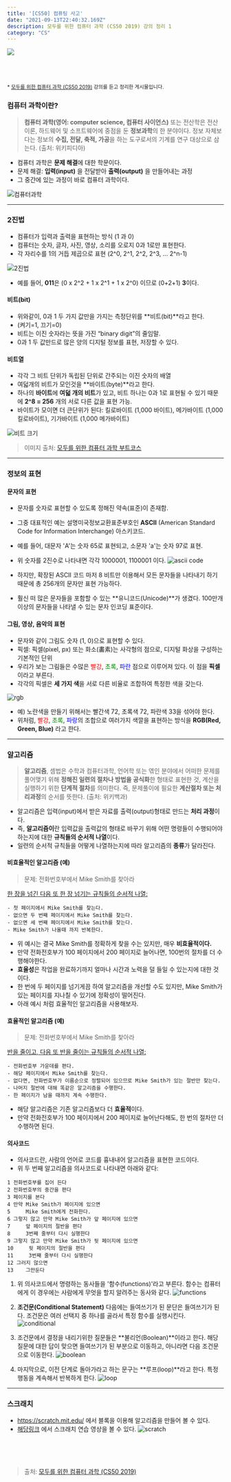 ```yaml
---
title: '[CS50] 컴퓨팅 사고'
date: "2021-09-13T22:40:32.169Z"
description: 모두를 위한 컴퓨터 과학 (CS50 2019) 강의 정리 1
category: "CS"
---
```


<img src="https://velog.velcdn.com/images/khy226/post/a0f0abad-b72b-4590-b4f2-6fee5d16b9bb/photo-1610563166150-b34df4f3bcd6.jpeg" style="padding-bottom: 50px;">

<small> * [모두를 위한 컴퓨터 과학 (CS50 2019)](https://www.boostcourse.org/cs112/joinLectures/41307) 강의를 듣고 정리한 게시물입니다.</small>

### 컴퓨터 과학이란?

> **컴퓨터 과학(영어: computer science, 컴퓨터 사이언스)** 또는 전산학은 전산 이론, 하드웨어 및 소프트웨어에 중점을 둔 **정보과학**의 한 분야이다. 정보 자체보다는 정보의 **수집, 전달, 축적, 가공**을 하는 도구로서의 기계를 연구 대상으로 삼는다. (출처: 위키피디아)

- 컴퓨터 과학은 **문제 해결**에 대한 학문이다.
- 문제 해결: **입력(input)** 을 전달받아 **출력(output)** 을 만들어내는 과정
- 그 중간에 있는 과정이 바로 컴퓨터 과학이다.

![컴퓨터과학](https://cphinf.pstatic.net/mooc/20200607_118/1591509237959928I3_PNG/mceclip0.png_)

<hr>

### 2진법
- 컴퓨터가 입력과 출력을 표현하는 방식 (1 과 0)
- 컴퓨터는 숫자, 글자, 사진, 영상, 소리를 오로지 0과 1로만 표현한다.
- 각 자리수를 1의 거듭 제곱으로 표현 (2^0, 2^1, 2^2, 2^3, ... 2^n-1)

![2진법](https://cphinf.pstatic.net/mooc/20200607_209/1591512453958WWybq_PNG/mceclip2.png)

- 예를 들어, **011**은 (0 x 2^2 + 1 x 2^1 + 1 x 2^0) 이므로 (0+2+1) **3**이다.


#### 비트(bit)
- 위와같이, 0과 1 두 가지 값만을 가지는 측정단위를 **비트(bit)**라고 한다.
-  (켜기=1, 끄기=0)
- 비트는 이진 숫자라는 뜻을 가진 “binary digit”의 줄임말.
- 0과 1 두 값만드로 많은 양의 디지털 정보를 표현, 저장할 수 있다.

#### 비트열
- 각각 그 비트 단위가 독립된 단위로 간주되는 이진 숫자의 배열
- 여덟개의 비트가 모인것을 **바이트(byte)**라고 한다.
- 하나의 **바이트**에 **여덟 개의 비트**가 있고, 비트 하나는 0과 1로 표현될 수 있기 때문에 **2^8 = 256** 개의 서로 다른 값을 표현 가능.
- 바이트가 모이면 더 큰단위가 된다: 킬로바이트 (1,000 바이트), 메가바이트 (1,000 킬로바이트), 기가바이트 (1,000 메가바이트)

![비트 크기](https://cphinf.pstatic.net/mooc/20170712_75/1499826291828lfvjK_PNG/1.1_-03.png?type=w760)
> 이미지 출처: [모두를 위한 컴퓨터 과학 부트코스](https://www.boostcourse.org/cs112/lecture/118997?isDesc=false)

<hr>

### 정보의 표현

#### 문자의 표현
- 문자를 숫자로 표현할 수 있도록 정해진 약속(표준)이 존재함.
- 그중 대표적인 예는 설명미국정보교환표준부호인 **ASCII** (American Standard Code for Information Interchange) 아스키코드.
- 예를 들어, 대문자 'A'는 숫자 65로 표현되고, 소문자 'a'는 숫자 97로 표현. 
- 위 숫자를 2진수로 나타내면 각각 1000001, 1100001 이다.
![ascii code](https://upload.wikimedia.org/wikipedia/commons/2/26/Ascii-codes-table.png)


- 하지만, 확장된 ASCII 코드 마저 8 비트만 이용해서 모든 문자들을 나타내기 하기 때문에 총 256개의 문자만 표현 가능하다.
- 훨신 떠 많은 문자들을 포함할 수 있는 **유니코드(Unicode)**가 생겼다. 100만개 이상의 문자들을 나타낼 수 있는 문자 인코딩 표준이다.

#### 그림, 영상, 음악의 표현
- 문자와 같이 그림도 숫자 (1, 0)으로 표현할 수 있다.
- 픽셀: 픽셀(pixel, px) 또는 화소(畵素)는 사각형의 점으로, 디지털 화상을 구성하는 기본적인 단위
- 우리가 보는 그림들은 수많은 <span style="color: red">빨강</span>, <span style="color: green">초록</span>, <span style="color: blue">파란</span> 점으로 이루어져 있다. 이 점을 **픽셀**이라고 부른다.
-  각각의 픽셀은 **세 가지 색**을 서로 다른 비율로 조합하여 특정한 색을 갖는다.

![rgb](https://images.velog.io/images/khy226/post/148faeaa-8611-4e81-afe9-bf42d71ee116/image.png)

- 예) 노란색을 만들기 위해서는 빨간색 72, 초록색 72, 파란색 33을 섞어야 한다.
- 위처럼, <span style="color: red">빨강</span>, <span style="color: green">초록</span>, <span style="color: blue">파랑</span>의 조합으로 여러가지 색깔을 표현하는 방식을 **RGB(Red, Green, Blue)** 라고 한다.

<hr>

### 알고리즘
> **알고리즘**, 셈법은 수학과 컴퓨터과학, 언어학 또는 엮인 분야에서 어떠한 문제를 풀어맺기 위해 **정해진 일련의 절차나 방법을 공식화**한 형태로 표현한 것, 계산을 실행하기 위한 **단계적 절차**를 의미한다. 즉, 문제풀이에 필요한 **계산절차 또는 처리과정**의 순서를 뜻한다. (출처: 위키백과)

- 알고리즘은 입력(input)에서 받은 자료를 출력(output)형태로 만드는 **처리 과정**이다.
- 즉, **알고리즘이**란 입력값을 출력값의 형태로 바꾸기 위해 어떤 명령들이 수행되어야 하는지에 대한 **규칙들의 순서적 나열**이다. 
-  일련의 순서적 규칙들을 어떻게 나열하는지에 따라 알고리즘의 **종류**가 달라진다.

#### 비효율적인 알고리즘 (예)
> 문제: 전화번호부에서 Mike Smith를 찾아라

<u>한 장을 넘긴 다음 또 한 장 넘기는 규칙들의 순서적 나열:</u>
```
- 첫 페이지에서 Mike Smith를 찾는다.
- 없으면 두 번째 페이지에서 Mike Smith를 찾는다.
- 없으면 세 번째 페이지에서 Mike Smith를 찾는다.
- Mike Smith가 나올때 까지 반복한다.
```

- 위 예시는 결국 Mike Smith를 정확하게 찾을 수는 있지만, 매우 **비효율적이다.**
- 만약 전화전호부가 100 페이지에서 200 페이지로 늘어나면, 100번의 절차를 더 수행해야한다.
- **효율성**은 작업을 완료하기까지 얼마나 시간과 노력을 덜 들일 수 있는지에 대한 것이다.
- 한 번에 두 페이지를 넘기게끔 하여 알고리즘을 개선할 수도 있지만, Mike Smith가 있는 페이지를 지나칠 수 있기에 정확성이 떨어진다.
- 아래 예시 처럼 효율적인 알고리즘을 사용해보자.


#### 효율적인 알고리즘 (예)
> 문제: 전화번호부에서 Mike Smith를 찾아라

<u>반을 줄이고, 다음 또 반을 줄이는 규칙들의 순서적 나열:</u>
```
- 전화번호부 가운데를 편다.
- 해당 페이지에서 Mike Smith를 찾는다.
- 없다면, 전화번호부가 이름순으로 정렬되어 있으므로 Mike Smith가 있는 절반만 찾는다.
- 나머지 절반에 대해 똑같은 알고리즘을 수행한다.
- 한 페이지가 남을 때까지 계속 수행한다.
```

- 해당 알고리즘은 기존 알고리즘보다 더 **효율적**이다.
- 만약 전화전호부가 100 페이지에서 200 페이지로 늘어난다해도, 한 번의 절차만 더 수행하면 된다.

#### 의사코드

- 의사코드란, 사람의 언어로 코드를 흉내내어 알고리즘을 표현한 코드이다.
- 위 두 번째 알고리즘을 의사코드로 나타내면 아래와 같다: 

```
1 전화번호부를 집어 든다
2 전화번호부의 중간을 편다
3 페이지를 본다
4 만약 Mike Smith가 페이지에 있으면
5     Mike Smith에게 전화한다.
6 그렇지 않고 만약 Mike Smith가 앞 페이지에 있으면
7     앞 페이지의 절반을 편다
8     3번째 줄부터 다시 실행한다
9 그렇지 않고 만약 Mike Smith가 뒷 페이지에 있으면
10     뒷 페이지의 절반을 편다
11     3번째 줄부터 다시 실행한다
12 그러지 않으면
13    그만둔다
```

1. 위 의사코드에서 명령하는 동사들을 '함수(functions)'라고 부른다.
함수는 컴퓨터에게 이 경우에는 사람에게 무엇을 할지 알려주는 동사와 같다.
![functions](https://cphinf.pstatic.net/mooc/20200607_84/1591529602350iS3Ov_PNG/mceclip3.png)

2. **조건문(Conditional Statement)** 다음에는 들여쓰기가 된 문단은 들여쓰기가 된다. 조건문은 여러 선택지 중 하나를 골라서 특정 함수를 실행시킨다.
![conditional](https://cphinf.pstatic.net/mooc/20200607_42/15915298004182FtAt_PNG/mceclip4.png)

3. 조건문에서 결정을 내리기위한 질문들은 **불리언(Boolean)**이라고 한다. 해당 질문에 대한 답이 맞으면 들여쓰기가 된 부분으로 이동하고, 아니라면 다음 조건문으로 이동한다. 
![boolean](https://cphinf.pstatic.net/mooc/20200607_38/1591529873126cFy5P_PNG/mceclip5.png)


4. 마지막으로, 이전 단계로 돌아가라고 하는 문구는 **루프(loop)**라고 한다. 특정 행동을 계속해서 반복하게 한다.
![loop](https://cphinf.pstatic.net/mooc/20200607_179/1591530051741KueHW_PNG/mceclip6.png)

<hr>


### 스크래치

- https://scratch.mit.edu/ 에서 블록을 이용해 알고리즘을 만들어 볼 수 있다.
- [해당링크](https://www.boostcourse.org/cs112/lecture/119001?isDesc=false) 에서 스크래치 연습 영상을 볼 수 있다.
![scratch](https://cs50.harvard.edu/x/2020/notes/0/scratch.png)


<br><br><br>

> 출처: [모두를 위한 컴퓨터 과학 (CS50 2019)](https://www.boostcourse.org/cs112/joinLectures/41307)